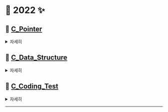 # 🌈 2022 ✨

## 🐥 [C_Pointer](https://github.com/Kang-SeoHyun/C_Language/tree/main/C_Pointer)

<details>
<summary>  <kbd>자세히</kbd> </summary>

* 📖 교재 : [공동환의 열혈강의 C 포인터](https://freelec.co.kr/lecture/%EC%97%B4%ED%98%88%EA%B0%95%EC%9D%98-c-%ED%8F%AC%EC%9D%B8%ED%84%B0/)
* 💪🏻 목표 : 포인터 익숙해지기
* ❓ 방법 : 
  * 깃허브에 [개념 정리](https://github.com/Kang-SeoHyun/C_Language/tree/main/C_Pointer)하기
  * 코드 [따라하기](https://github.com/Kang-SeoHyun/C_Language/tree/main/C_Pointer/code)
* 🤙🏻 약속 : 1일 1강 이상  
  *  05.23 ~ 05.27 : ~ 2장  
  *  05.30 ~ 06.03 : ~ 4장  
  *  06.06 ~ 06.10 : ~ 7장
  *  06.13 ~ 06.17 : ~ 10장
  *  06.20 ~ 06.24 : ~ 13장
  *  06.27 ~ 07.01 : ~ 15장

</details>    

## 🐥 [C_Data_Structure](https://github.com/Kang-SeoHyun/C_Language/tree/main/C_Data_Structure)

<details>
<summary> <kbd>자세히</kbd> </summary>
    
*  📖 교재 : [윤성우의 열혈 자료구조](http://www.kyobobook.co.kr/product/detailViewKor.laf?mallGb=KOR&ejkGb=KOR&barcode=9788996094067)
* 💪🏻 목표 : 자료구조 알기
* ❓ 방법 : 
   * 2인 1개조 동료평가 진행 (1주: 1 ~ 2파트 진행)  
   * 깃허브 개념 정리
* 🤙🏻 약속 : 매일 조금씩이라도 꾸준히 하기  

### 스터디 방법 및 규칙
* 학습 방법
  * 1주마다 자료구조 동료평가 2회 진행
  * 1일마다 코딩테스트 문제풀이 최소 1회 진행
  * 개인 학습 내용은 각자 정리 후 README에 업데이트

### 스터디 일정('22.05.23.~)  
* 자료구조
    * [CHAPTER 1](https://github.com/Kang-SeoHyun/C_Language/tree/main/C_Data_Structure/CH01.data_structure) 자료구조와 알고리즘의 이해
    * [CHAPTER 2](https://github.com/Kang-SeoHyun/C_Language/tree/main/C_Data_Structure/CH02.recursion) 재귀
 
### 관련 개인 Repository
  * [junto](https://github.com/ji-junhyuk)
  * [Wilbur](https://github.com/Wilbur0306)
  * [ejae](https://github.com/nawooo)


</details>


## 🐥 [C_Coding_Test](https://github.com/Kang-SeoHyun/C_Language/tree/main/C_Coding_Test)

<details>
<summary>  <kbd>자세히</kbd> </summary>

*  📖 사이트 : [백준](https://www.acmicpc.net/step)
* ❓ 방법 :  
   * [라이벌 제도](https://solved.ac/ranking/rival)를 통한 그룹 라이벌 진도 확인  
   * [class](https://solved.ac/class)에 선별된 문제를 참고하여 학습

</details>

----------------------------------------------------------------------------
